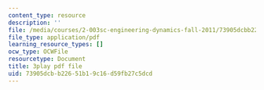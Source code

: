 ```yaml
---
content_type: resource
description: ''
file: /media/courses/2-003sc-engineering-dynamics-fall-2011/73905dcbb22651b19c16d59fb27c5dcd_qrbCpv3Sv34.pdf
file_type: application/pdf
learning_resource_types: []
ocw_type: OCWFile
resourcetype: Document
title: 3play pdf file
uid: 73905dcb-b226-51b1-9c16-d59fb27c5dcd
---
```

